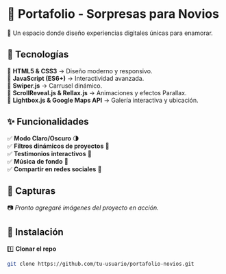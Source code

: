 # 💖 Portafolio - Sorpresas para Novios  

🌟 Un espacio donde diseño experiencias digitales únicas para enamorar.  

## 🚀 Tecnologías  
🔹 **HTML5 & CSS3** → Diseño moderno y responsivo.  
🔹 **JavaScript (ES6+)** → Interactividad avanzada.  
🔹 **Swiper.js** → Carrusel dinámico.  
🔹 **ScrollReveal.js & Rellax.js** → Animaciones y efectos Parallax.  
🔹 **Lightbox.js & Google Maps API** → Galería interactiva y ubicación.  

## ✨ Funcionalidades  
✅ **Modo Claro/Oscuro** 🌗  
✅ **Filtros dinámicos de proyectos** 🎨  
✅ **Testimonios interactivos** 📝  
✅ **Música de fondo** 🎵  
✅ **Compartir en redes sociales** 📲  

## 📸 Capturas  
📷 *Pronto agregaré imágenes del proyecto en acción.*  

## 🔧 Instalación  
1️⃣ **Clonar el repo**  
   ```bash
   git clone https://github.com/tu-usuario/portafolio-novios.git
